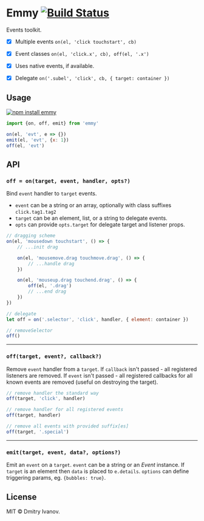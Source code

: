 # Emmy [![Build Status](https://travis-ci.org/dy/emmy.svg?branch=master)](https://travis-ci.org/dy/emmy)

Events toolkit.

* [x] Multiple events `on(el, 'click touchstart', cb)`
* [x] Event classes `on(el, 'click.x', cb), off(el, '.x')`
* [x] Uses native events, if available.
* [x] Delegate `on('.subel', 'click', cb, { target: container })`


## Usage

[![npm install emmy](https://nodei.co/npm/emmy.png?mini=true)](https://npmjs.org/package/emmy)

```js
import {on, off, emit} from 'emmy'

on(el, 'evt', e => {})
emit(el, 'evt', {x: 1})
off(el, 'evt')
```

## API

### `off = on(target, event, handler, opts?)`

Bind `event` handler to `target` events.

* `event` can be a string or an array, optionally with class suffixes `click.tag1.tag2`
* `target` can be an element, list, or a string to delegate events.
* `opts` can provide `opts.target` for delegate target and listener props.

```js
// dragging scheme
on(el, 'mousedown touchstart', () => {
	// ...init drag

	on(el, 'mousemove.drag touchmove.drag', () => {
		// ...handle drag
	})

	on(el, 'mouseup.drag touchend.drag', () => {
		off(el, '.drag')
		// ...end drag
	})
})

// delegate
let off = on('.selector', 'click', handler, { element: container })

// removeSelector
off()
```

---

### `off(target, event?, callback?)`

Remove `event` handler from a `target`. If `callback` isn't passed - all registered listeners are removed. If `event` isn't passed - all registered callbacks for all known events are removed (useful on destroying the target).

```js
// remove handler the standard way
off(target, 'click', handler)

// remove handler for all registered events
off(target, handler)

// remove all events with provided suffix[es]
off(target, '.special')
```

---

### `emit(target, event, data?, options?)`

Emit an `event` on a `target`. `event` can be a string or an _Event_ instance. If `target` is an element then `data` is placed to `e.details`. `options` can define triggering params, eg. `{bubbles: true}`.



## License

MIT © Dmitry Ivanov.
